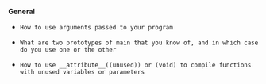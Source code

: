 **General**

   -	 How to use arguments passed to your program
   -	 What are two prototypes of main that you know of, and in which case do you use one or the other
   -	 How to use __attribute__((unused)) or (void) to compile functions with unused variables or parameters

